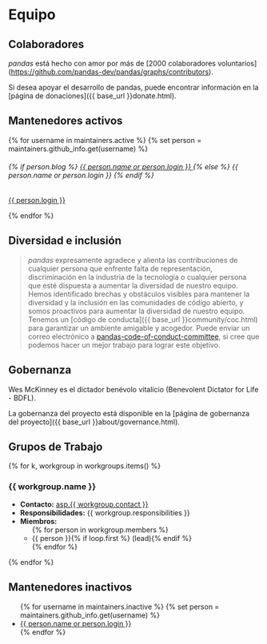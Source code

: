 # Equipo

## Colaboradores

_pandas_ está hecho con amor por más de [2000 colaboradores voluntarios] (https://github.com/pandas-dev/pandas/graphs/contributors).

Si desea apoyar el desarrollo de pandas, puede encontrar información en la [página de donaciones]({{ base_url }}donate.html).

## Mantenedores activos

<div class="card-group maintainers">
    {% for username in maintainers.active %}
        {% set person = maintainers.github_info.get(username) %}
        <div class="card">
            <img class="card-img-top" alt="" src="{{ person.avatar_url }}"/>
            <div class="card-body">
                <h6 class="card-title">
                    {% if person.blog %}
                        <a href="{{ person.blog }}">
                            {{ person.name or person.login }}
                        </a>
                    {% else %}
                        {{ person.name or person.login }}
                    {% endif %}
                </h6>
                <p class="card-text small"><a href="{{ person.html_url }}">{{ person.login }}</a></p>
            </div>
        </div>
    {% endfor %}</div>

## Diversidad e inclusión

> _pandas_ expresamente agradece y alienta las contribuciones de cualquier persona que enfrente falta de representación, discriminación en la industria de la tecnología o cualquier persona que esté dispuesta a aumentar la diversidad de nuestro equipo.
> Hemos identificado brechas y obstáculos visibles para mantener la diversidad y la inclusión en las comunidades de código abierto, y somos proactivos para aumentar la diversidad de nuestro equipo.
> Tenemos un [código de conducta]({{ base_url }}community/coc.html) para garantizar un ambiente amigable y acogedor.
> Puede enviar un correo electrónico a [pandas-code-of-conduct-committee](mailto:pandas-coc@googlegroups.com), si cree que podemos hacer un mejor trabajo para lograr este objetivo.

## Gobernanza

Wes McKinney es el dictador benévolo vitalicio (Benevolent Dictator for Life  - BDFL).

La gobernanza del proyecto está disponible en la [página de gobernanza del proyecto]({{ base_url }}about/governance.html).

## Grupos de Trabajo

{% for k, workgroup in workgroups.items() %}

### {{ workgroup.name }}

<ul>
    <li><b>Contacto:</b>
        <a id="{{ workgroup.name|replace(' ', '-') }}" href="mailto:asp.{{ workgroup.contact }}">asp.{{ workgroup.contact }}</a>
        <script TYPE="text/javascript">
            var mail_tag_id = '{{ workgroup.name|replace(' ', '-') }}';
            var mail_tag_element = document.getElementById( mail_tag_id );
            mail_tag_element.innerHTML = mail_tag_element.innerHTML.replace(/^asp./, "");
            mail_tag_element.setAttribute('href', "mailto:"+mail_tag_element.innerHTML);
        </script>
    </li>
    <li><b>Responsibilidades:</b> {{ workgroup.responsibilities }}</li>
    <li><b>Miembros:</b>
        <ul>
    {% for person in workgroup.members %}
                <li>{{ person }}{% if loop.first %} (lead){% endif %}</li>
            {% endfor %}
        </ul>
    </li>
</ul>

{% endfor %}

## Mantenedores inactivos

<ul>
    {% for username in maintainers.inactive %}
        {% set person = maintainers.github_info.get(username) %}
        <li>
            <a href="{{ person.blog or person.html_url }}">
                {{ person.name or person.login }}
            </a>
        </li>
    {% endfor %}</ul>
